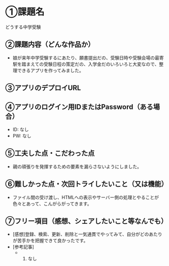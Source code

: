 # ①課題名
どうする中学受験　

## ②課題内容（どんな作品か）
- 娘が来年中学受験するにあたり、願書提出だの、受験日時や受験会場の最寄駅を踏まえての受験日程の策定だの、入学金だのいろいろと大変なので、整理できるアプリを作ってみました。

## ③アプリのデプロイURL


## ④アプリのログイン用IDまたはPassword（ある場合）
- ID: なし
- PW: なし

## ⑤工夫した点・こだわった点
- 親の頑張りを発揮するための要素を漏らさないようにしました。

## ⑥難しかった点・次回トライしたいこと（又は機能）
- ファイル間の受け渡し、HTMLへの表示やサーバー側の処理とやることが色々とあって、こんがらがってきます。

## ⑦フリー項目（感想、シェアしたいこと等なんでも）
- [感想]登録、検索、更新、削除と一気通貫でやってみて、自分がどのあたりが苦手かを把握できて良かったです。
- [参考記事]
  - 1. なし